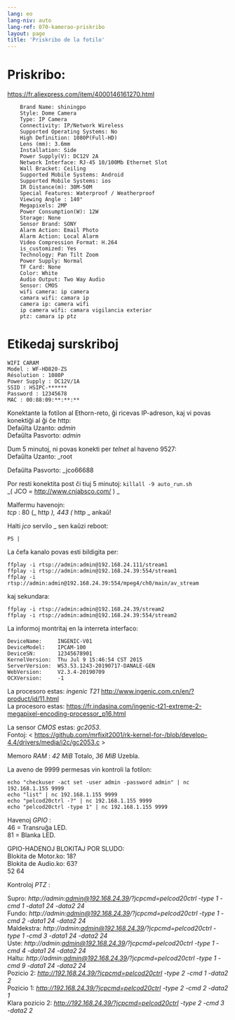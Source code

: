 ```yaml
---
lang: eo
lang-niv: auto
lang-ref: 070-kamerao-priskribo
layout: page
title: 'Priskribo de la fotilo'
---
```




# Priskribo:
<https://fr.aliexpress.com/item/4000146161270.html> 
```
    Brand Name: shiningpo
    Style: Dome Camera
    Type: IP Camera
    Connectivity: IP/Network Wireless
    Supported Operating Systems: No
    High Definition: 1080P(Full-HD)
    Lens (mm): 3.6mm
    Installation: Side
    Power Supply(V): DC12V 2A
    Network Interface: RJ-45 10/100Mb Ethernet Slot
    Wall Bracket: Ceiling
    Supported Mobile Systems: Android
    Supported Mobile Systems: ios
    IR Distance(m): 30M-50M
    Special Features: Waterproof / Weatherproof
    Viewing Angle : 140°
    Megapixels: 2MP
    Power Consumption(W): 12W
    Storage: None
    Sensor Brand: SONY
    Alarm Action: Email Photo
    Alarm Action: Local Alarm
    Video Compression Format: H.264
    is_customized: Yes
    Technology: Pan Tilt Zoom
    Power Supply: Normal
    TF Card: None
    Color: White
    Audio Output: Two Way Audio
    Sensor: CMOS
    wifi camera: ip camera
    camara wifi: camara ip
    camera ip: camera wifi
    ip camera wifi: camara vigilancia exterior
    ptz: camara ip ptz
```

# Etikedaj surskriboj
```
WIFI CARAM
Model : WF-HD820-ZS
Résolution : 1080P
Power Supply : DC12V/1A
SSID : HSIPC-******
Password : 12345678
MAC : 00:88:09:**:**:**
```

Konektante la fotilon al Ethorn-reto, ĝi ricevas IP-adreson, kaj vi povas konektiĝi al ĝi ĉe http:   
Defaŭlta Uzanto:  _admin_   
Defaŭlta Pasvorto:  _admin_ 

Dum 5 minutoj, ni povas konekti per  _telnet_  al haveno 9527:   
Defaŭlta Uzanto:  _root  
  
Defaŭlta Pasvorto:  _jco66688  
  
Por resti konektita post ĉi tiuj 5 minutoj:  `killall -9 auto_run.sh`     
 _( JCO = http://www.cnjabsco.com/  )   _


Malfermu havenojn:   
  _tcp_ : 80 (_ http _), 443 (_ http _  ankaŭ!     


Halti  _jco_ servilo _  sen kaŭzi reboot:   
```
PS | 
```

La ĉefa kanalo povas esti bildigita per:   
```
ffplay -i rtsp://admin:admin@192.168.24.111/stream1
ffplay -i rtsp://admin:admin@192.168.24.39:554/stream1
ffplay -i rtsp://admin:admin@192.168.24.39:554/mpeg4/ch0/main/av_stream
```

kaj sekundara:   
```
ffplay -i rtsp://admin:admin@192.168.24.39/stream2
ffplay -i rtsp://admin:admin@192.168.24.39:554/stream2
```

La informoj montritaj en la interreta interfaco:   
```
DeviceName:     INGENIC-V01
DeviceModel:    IPCAM-100
DeviceSN:       12345678901
KernelVersion:  Thu Jul 9 15:46:54 CST 2015
ServerVersion:  WS3.53.1243-20190717-DANALE-GEN
WebVersion:     V2.3.4-20190709
OCXVersion:     -1
```

La procesoro estas:  _ingenic T21_ 
 <http://www.ingenic.com.cn/en/?product/id/11.html>   
La procesoro estas: <https://fr.indasina.com/ingenic-t21-extreme-2-megapixel-encoding-processor_p16.html>     

La sensor  _CMOS_  estas:  _gc2053_.   
Fontoj:  < https://github.com/mrfixit2001/rk-kernel-for-/blob/develop-4.4/drivers/media/i2c/gc2053.c >   

Memoro  _RAM_ :  _42 MiB_  Totalo,  _36 MiB_  Uzebla.   

La aveno de 9999 permesas vin kontroli la fotilon:   
```
echo "checkuser -act set -user admin -password admin" | nc 192.168.1.155 9999  
echo "list" | nc 192.168.1.155 9999  
echo "pelcod20ctrl -?" | nc 192.168.1.155 9999  
echo "pelcod20ctrl -type 1" | nc 192.168.1.155 9999  
```

Havenoj  _GPIO_ :   
46 = Transruĝa LED.   
81 = Blanka LED. 

GPIO-HADENOJ BLOKITAJ POR SLUDO:  
Blokita de Motor.ko: 18?   
Blokita de Audio.ko: 63?   
52 64  

Kontroloj  _PTZ_ :   

Supro:  _http://admin:admin@192.168.24.39/?jcpcmd=pelcod20ctrl -type 1 -cmd 1 -data1 24 -data2 24_   
Fundo:  _http://admin:admin@192.168.24.39/?jcpcmd=pelcod20ctrl -type 1 -cmd 2 -data1 24 -data2 24_   
Maldekstra:  _http://admin:admin@192.168.24.39/?jcpcmd=pelcod20ctrl -type 1 -cmd 3 -data1 24 -data2 24_   
Uste:  _http://admin:admin@192.168.24.39/?jcpcmd=pelcod20ctrl -type 1 -cmd 4 -data1 24 -data2 24_   
Haltu:  _http://admin:admin@192.168.24.39/?jcpcmd=pelcod20ctrl -type 1 -cmd 9 -data1 24 -data2 24_   
Pozicio 2:  _http://192.168.24.39/?jcpcmd=pelcod20ctrl -type 2 -cmd 1 -data2 2_   
Pozicio 1:  _http://192.168.24.39/?jcpcmd=pelcod20ctrl -type 2 -cmd 2 -data2 1_   
Klara pozicio 2:  _http://192.168.24.39/?jcpcmd=pelcod20ctrl -type 2 -cmd 3 -data2 2_   

